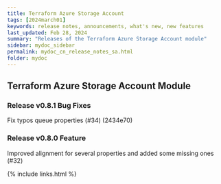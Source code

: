 ```yaml
---
title: Terraform Azure Storage Account
tags: [2024march01]
keywords: release notes, announcements, what's new, new features
last_updated: Feb 28, 2024
summary: "Releases of the Terraform Azure Storage Account module"
sidebar: mydoc_sidebar
permalink: mydoc_cn_release_notes_sa.html
folder: mydoc
---
```


## Terraform Azure Storage Account Module

### Release v0.8.1 Bug Fixes
Fix typos queue properties (#34) (2434e70)

### Release v0.8.0 Feature
Improved alignment for several properties and added some missing ones (#32)

{% include links.html %}
